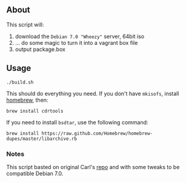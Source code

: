 ## About

This script will: 

 1. download the `Debian 7.0 "Wheezy"` server, 64bit iso
 2. ... do some magic to turn it into a vagrant box file
 3. output package.box 

## Usage

    ./build.sh

This should do everything you need. If you don't have 
`mkisofs`, install [homebrew](http://mxcl.github.com/homebrew/), then:

    brew install cdrtools

If you need to install `bsdtar`, use the following command:

    brew install https://raw.github.com/Homebrew/homebrew-dupes/master/libarchive.rb

### Notes

This script basted on original Carl's [repo](https://github.com/cal/vagrant-ubuntu-precise-64) and with some tweaks to be compatible Debian 7.0.